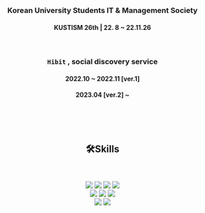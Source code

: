 <div align=center>


<br>

### Korean University Students IT & Management Society 
#### KUSTISM 26th | 22. 8 ~ 22.11.26

<br> 

### `Hibit` , social discovery service 
#### 2022.10 ~ 2022.11  [ver.1] 
####  2023.04 [ver.2] ~

<br><br><br>

## 🛠Skills

<br>
<br>

 <img src="https://img.shields.io/badge/HTML-E34F26?style=flat&logo=HTML5&logoColor=white"/>
 <img src="https://img.shields.io/badge/CSS-1572B6?style=flat&logo=CSS3&logoColor=white"/>
 <img src="https://img.shields.io/badge/Javascript-F7DF1E?style=flat&logo=Javascript&logoColor=white"/>
 <img src="https://img.shields.io/badge/TypeScript-3178C6?style=flat&logo=TypeScript&logoColor=white"/>
 
 <br>
 
 <img src="https://img.shields.io/badge/React-61DAFB?style=flat&logo=React&logoColor=white"/>
 <img src="https://img.shields.io/badge/React Query-FF4154?style=flat&logo=React Query&logoColor=white"/>  
 <img src="https://img.shields.io/badge/Recoil.js-232323?style=flat&logo=Recoil&logoColor=white"/>

<br>

 <img src="https://img.shields.io/badge/Emotion-232323?style=flat&logo=Emotion&logoColor=white"/>
 <img src="https://img.shields.io/badge/FramerMotion-232323?style=flat&logo=FramerMotion&logoColor=white"/>
 
 <br>
 <br><br><br>

</div>
